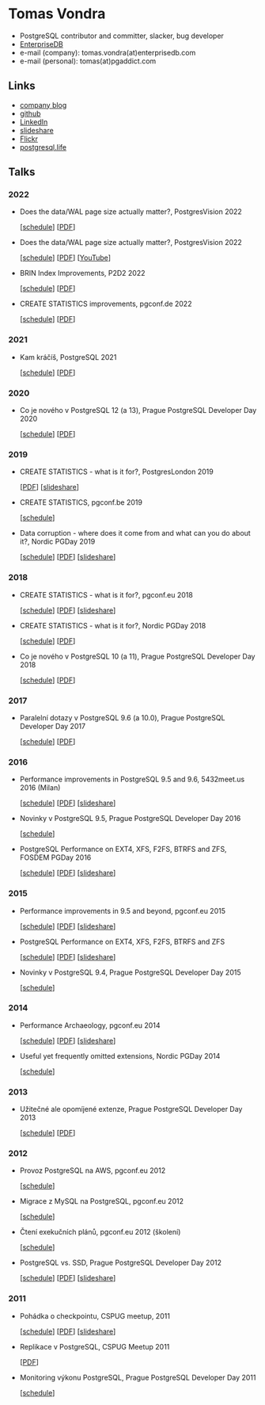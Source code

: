 # Tomas Vondra

* PostgreSQL contributor and committer, slacker, bug developer
* [EnterpriseDB](https://www.enterprisedb.com)
* e-mail (company): tomas.vondra(at)enterprisedb.com
* e-mail (personal): tomas(at)pgaddict.com


## Links

* [company blog](https://www.2ndquadrant.com/blog/author/tomas-vondra/)
* [github](https://github.com/tvondra)
* [LinkedIn](https://www.linkedin.com/in/tomasvondra/)
* [slideshare](https://www.slideshare.net/fuzzycz)
* [Flickr](https://www.flickr.com/photos/tomas_vondra/)
* [postgresql.life](https://postgresql.life/post/tomas_vondra/)


## Talks

### 2022

* Does the data/WAL page size actually matter?, PostgresVision 2022

   [[schedule](https://www.postgreslondon.org/recent-improvements-in-brin-indexes)]
   [[PDF](pdf/brin-indexes-london-2022.pdf)]


* Does the data/WAL page size actually matter?, PostgresVision 2022

   [[schedule](https://www.postgresvision.com/agenda)]
   [[PDF](pdf/block-sizes-postgresvision-2022.pdf)]
   [[YouTube](https://www.youtube.com/watch?v=mVKpoQxtCXk)]


* BRIN Index Improvements, P2D2 2022

   [[schedule](https://p2d2.cz/rocnik-2022/prednasky)]
   [[PDF](pdf/brin-index-improvements-p2d2-2022.pdf)]


* CREATE STATISTICS improvements, pgconf.de 2022

   [[schedule](https://www.postgresql.eu/events/pgconfde2022/schedule/session/3704-an-overview-of-extended-statistics-in-postgresql/)]
   [[PDF](pdf/create-statistics-pgconfde-2022.pdf)]


### 2021

* Kam kráčíš, PostgreSQL 2021

   [[schedule](https://archiv.openalt.org/openalt-cz/2021/program_detail.html#event_45)]
   [[PDF](pdf/kam-kracis-postgresql-openalt-2021.pdf)]


### 2020

* Co je nového v PostgreSQL 12 (a 13), Prague PostgreSQL Developer Day 2020

   [[schedule](https://p2d2.cz/rocnik-2020/prednasky)]
   [[PDF](pdf/novinky-v-postgresql-12-a-13.pdf)]


### 2019

* CREATE STATISTICS - what is it for?, PostgresLondon 2019

   [[PDF](pdf/create-statistics-what-is-it-for-2019.pdf)]
   [[slideshare](https://www.slideshare.net/fuzzycz/create-statistics-what-is-it-for-postgreslondon)]

* CREATE STATISTICS, pgconf.be 2019

   [[schedule](https://pgconf.be/2019/lectures/tv.html)]

* Data corruption - where does it come from and what can you do about it?, Nordic PGDay 2019

   [[schedule](https://www.postgresql.eu/events/nordicpgday2019/schedule/session/2461-data-corruption-where-does-it-come-from-and-what-can-you-do-about-it/)]
   [[PDF](pdf/data-corruption-2019.pdf)]
   [[slideshare](https://www.slideshare.net/fuzzycz/data-corruption)]


### 2018

* CREATE STATISTICS - what is it for?, pgconf.eu 2018

   [[schedule](https://www.postgresql.eu/events/pgconfeu2018/schedule/session/2083-create-statistics-what-is-it-for/)]
   [[PDF](pdf/create-statistics-what-is-it-for-2018.pdf)]
   [[slideshare](https://www.slideshare.net/fuzzycz/create-statistics-what-is-it-for-120672690)]

* CREATE STATISTICS - what is it for?, Nordic PGDay 2018

   [[schedule](https://www.postgresql.eu/events/nordicpgday2018/schedule/session/1769-create-statistics-what-is-it-for/)]
   [[PDF](pdf/create-statistics-what-is-it-for-2018-nordic.pdf)]

* Co je nového v PostgreSQL 10 (a 11), Prague PostgreSQL Developer Day 2018

   [[schedule](https://p2d2.cz/rocnik-2018/prednasky)]
   [[PDF](pdf/novinky-v-postgresql-10-a-11.pdf)]


### 2017

* Paralelní dotazy v PostgreSQL 9.6 (a 10.0), Prague PostgreSQL Developer Day 2017

   [[schedule](https://p2d2.cz/rocnik-2017/prednasky)]
   [[PDF](pdf/paralelni-dotazy-2017.pdf)]


### 2016

* Performance improvements in PostgreSQL 9.5 and 9.6, 5432meet.us 2016 (Milan)

   [[schedule](http://2016.5432meet.us/index.html%3Fp=141.html)]
   [[PDF](pdf/performance-milan-2016.pdf)]
   [[slideshare](https://www.slideshare.net/fuzzycz/postgresql-performance-improvements-in-95-and-96)]

* Novinky v PostgreSQL 9.5, Prague PostgreSQL Developer Day 2016

   [[schedule](https://p2d2.cz/rocnik-2016/prednasky)]

* PostgreSQL Performance on EXT4, XFS, F2FS, BTRFS and ZFS, FOSDEM PGDay 2016

   [[schedule](https://www.postgresql.eu/events/fosdem2016/schedule/session/1186-postgresql-performance-on-ext4-xfs-f2fs-btrfs-and-zfs/)]
   [[PDF](pdf/filesystem-benchmark-fosdem-2016.pdf)]
   [[slideshare](https://www.slideshare.net/fuzzycz/postgresql-na-ext4-xfs-btrfs-a-zfs-fosdem-pgday-2016)]


### 2015

* Performance improvements in 9.5 and beyond, pgconf.eu 2015

   [[schedule](https://www.postgresql.eu/events/pgconfeu2015/schedule/session/1091-performance-improvements-in-95-and-beyond/)]
   [[PDF](pdf/perf-improvements-9.5-and-beyond-2015.pdf)]
   [[slideshare](https://www.slideshare.net/fuzzycz/performance-improvements-in-postgresql-95-and-beyond)]

* PostgreSQL Performance on EXT4, XFS, F2FS, BTRFS and ZFS

   [[schedule](https://www.postgresql.eu/events/pgconfeu2015/schedule/session/977-postgresql-performance-on-ext4-xfs-f2fs-btrfs-and-zfs/)]
   [[PDF](pdf/filesystem-benchmark-pgconfeu-2015.pdf)]
   [[slideshare](https://www.slideshare.net/fuzzycz/postgresql-on-ext4-xfs-btrfs-and-zfs-54525451)]

* Novinky v PostgreSQL 9.4, Prague PostgreSQL Developer Day 2015

   [[schedule](https://p2d2.cz/rocnik-2015/prednasky)]


### 2014

* Performance Archaeology, pgconf.eu 2014

   [[schedule](https://www.postgresql.eu/events/pgconfeu2014/schedule/session/662-performance-archaeology/)]
   [[PDF](pdf/performance-archaeology-2014.pdf)]
   [[slideshare](https://www.slideshare.net/fuzzycz/performance-archaeology-40583681)]

* Useful yet frequently omitted extensions, Nordic PGDay 2014

   [[schedule](https://www.postgresql.eu/events/nordicpgday2014/schedule/session/609-useful-yet-frequently-omitted-extensions/)]


### 2013

* Užitečné ale opomíjené extenze, Prague PostgreSQL Developer Day 2013

   [[schedule](https://p2d2.cz/rocnik-2013/prednasky)]
   [[PDF](pdf/uzitecne-a-opomijene-extenze.pdf)]


### 2012

* Provoz PostgreSQL na AWS, pgconf.eu 2012

   [[schedule](https://www.postgresql.eu/events/pgconfeu2012/schedule/session/355-provoz-postgresql-na-aws/)]

* Migrace z MySQL na PostgreSQL, pgconf.eu 2012

   [[schedule](https://www.postgresql.eu/events/pgconfeu2012/schedule/session/353-migrace-z-mysql-na-postgresql/)]

* Čtení exekučních plánů, pgconf.eu 2012 (školení)

   [[schedule](https://www.postgresql.eu/events/pgconfeu2012/schedule/session/286-cteni-exekucnich-planu/)]

* PostgreSQL vs. SSD, Prague PostgreSQL Developer Day 2012

   [[schedule](https://p2d2.cz/rocnik-2012/prednasky)]
   [[PDF](pdf/postgresql-vs-ssd.pdf)]
   [[slideshare](https://www.slideshare.net/fuzzycz/ssd-vs-hdd-wal-indexes-and-fsync)]


### 2011

* Pohádka o checkpointu, CSPUG meetup, 2011

   [[schedule](https://p2d2.cz/rocnik-2012/prednasky)]
   [[PDF](pdf/checkpoint-pohadka-cspug-meetup-2011.pdf)]
   [[slideshare](https://www.slideshare.net/fuzzycz/checkpoint-cspug-22112011)]

* Replikace v PostgreSQL, CSPUG Meetup 2011

   [[PDF](pdf/replikace-v-postgresql-2011.pdf)]

* Monitoring výkonu PostgreSQL, Prague PostgreSQL Developer Day 2011

   [[schedule](https://p2d2.cz/rocnik-2010/prednasky)]
